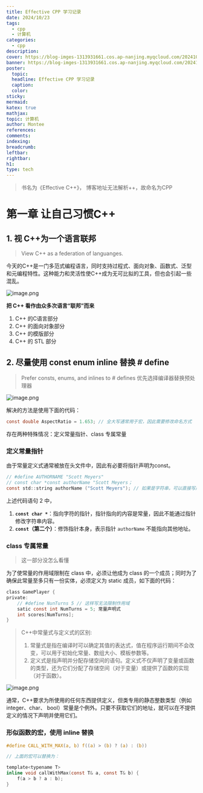 ```yaml
---
title: Effective CPP 学习记录
date: 2024/10/23
tags:
  - cpp
  - 计算机
categories:
  - cpp
description: 
cover: https://blog-imges-1313931661.cos.ap-nanjing.myqcloud.com/20241023160351.png
banner: https://blog-imges-1313931661.cos.ap-nanjing.myqcloud.com/20241023160351.png
poster:
  topic: 
  headline: Effective CPP 学习记录
  caption: 
  color: 
sticky: 
mermaid: 
katex: true
mathjax: 
topic: 计算机
author: Montee
references: 
comments: 
indexing: 
breadcrumb: 
leftbar: 
rightbar: 
h1: 
type: tech
---
```


> 书名为《Effective C++》， 博客地址无法解析++，故命名为CPP 

# 第一章 让自己习惯C++

## 1. 视  C++为一个语言联邦

> View C++ as a federation of languanges.

今天的C++是一门多范式编程语言，同时支持过程式、面向对象、函数式、泛型和元编程特性。这种能力和灵活性使C++成为无可比拟的工具，但也会引起一些混乱。

![image.png](https://blog-imges-1313931661.cos.ap-nanjing.myqcloud.com/20241023161806.png)

**把 C++ 看作由众多次语言“联邦”而来**

 1. C++ 的C语言部分
 2. C++ 的面向对象部分
 3. C++ 的模版部分
 4. C++ 的 STL 部分

## 2. 尽量使用 const enum inline 替换 # define

> Prefer consts, enums, and inlines to # defines
> 优先选择编译器替换预处理器

![image.png](https://blog-imges-1313931661.cos.ap-nanjing.myqcloud.com/20241023163344.png)


解决的方法是使用下面的代码：
```C
const double AspectRatio = 1.653; // 全大写通常用于宏，因此需要修改命名方式
```

存在两种特殊情况：定义常量指针、class 专属常量
### 定义常量指针

由于常量定义式通常被放在头文件中，因此有必要将指针声明为const。

```C
// #define AUTHORNAME "Scott Meyers"
// const char *const authorName "Scott Meyers；
const std::string authorName ("Scott Meyers"); // 如果是字符串，可以直接写成这样
```

上述代码语句 2 中，
1. **`const char *`**：指向字符的指针，指针指向的内容是常量，因此不能通过指针修改字符串内容。
2. **`const`（第二个）**：修饰指针本身，表示指针 `authorName` 不能指向其他地址。

### class 专属常量

> 这一部分没怎么看懂 

为了使常量的作用域限制在 class 中，必须让他成为 class 的一个成员；同时为了确保此常量至多只有一份实体，必须定义为 static 成员，如下面的代码：

```C
class GamePlayer {
private:
	// #define NunTurns 5 // 这样写无法限制作用域
	satic const int NumTurns = 5; 常量声明式
	int scores[NumTurns];
}
```

> C++中常量式与定义式的区别:
> 1. 常量式是指在编译时可以确定其值的表达式，值在程序运行期间不会改变，可以用于初始化常量、数组大小、模板参数等。 
> 2. 定义式是指声明并分配存储空间的语句。定义式不仅声明了变量或函数的类型，还为它们分配了存储空间（对于变量）或提供了函数的实现（对于函数）。

![image.png](https://blog-imges-1313931661.cos.ap-nanjing.myqcloud.com/20241023172043.png)


通常，C++要求为所使用的任何东西提供定义，但类专用的静态整数类型（例如integer、char、
bool）常量是个例外。只要不获取它们的地址，就可以在不提供定义的情况下声明并使用它们。


### 形似函数的宏，使用 inline 替换

```C
#define CALL_WITH_MAX(a, b) f((a) > (b) ? (a) : (b))

// 上面的宏可以替换为：

template<typename T>
inline void callWithMax(const T& a, const T& b) {
	f(a > b ? a : b);
}
```